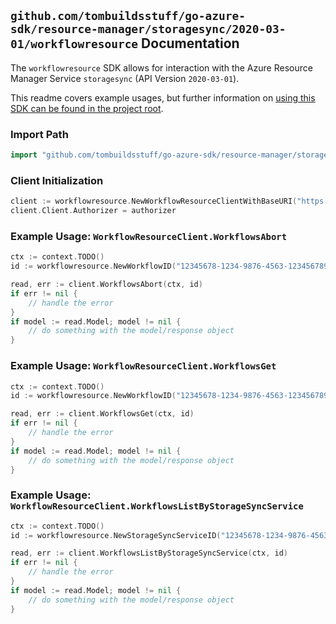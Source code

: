 
## `github.com/tombuildsstuff/go-azure-sdk/resource-manager/storagesync/2020-03-01/workflowresource` Documentation

The `workflowresource` SDK allows for interaction with the Azure Resource Manager Service `storagesync` (API Version `2020-03-01`).

This readme covers example usages, but further information on [using this SDK can be found in the project root](https://github.com/tombuildsstuff/go-azure-sdk/tree/main/docs).

### Import Path

```go
import "github.com/tombuildsstuff/go-azure-sdk/resource-manager/storagesync/2020-03-01/workflowresource"
```


### Client Initialization

```go
client := workflowresource.NewWorkflowResourceClientWithBaseURI("https://management.azure.com")
client.Client.Authorizer = authorizer
```


### Example Usage: `WorkflowResourceClient.WorkflowsAbort`

```go
ctx := context.TODO()
id := workflowresource.NewWorkflowID("12345678-1234-9876-4563-123456789012", "example-resource-group", "storageSyncServiceValue", "workflowIdValue")

read, err := client.WorkflowsAbort(ctx, id)
if err != nil {
	// handle the error
}
if model := read.Model; model != nil {
	// do something with the model/response object
}
```


### Example Usage: `WorkflowResourceClient.WorkflowsGet`

```go
ctx := context.TODO()
id := workflowresource.NewWorkflowID("12345678-1234-9876-4563-123456789012", "example-resource-group", "storageSyncServiceValue", "workflowIdValue")

read, err := client.WorkflowsGet(ctx, id)
if err != nil {
	// handle the error
}
if model := read.Model; model != nil {
	// do something with the model/response object
}
```


### Example Usage: `WorkflowResourceClient.WorkflowsListByStorageSyncService`

```go
ctx := context.TODO()
id := workflowresource.NewStorageSyncServiceID("12345678-1234-9876-4563-123456789012", "example-resource-group", "storageSyncServiceValue")

read, err := client.WorkflowsListByStorageSyncService(ctx, id)
if err != nil {
	// handle the error
}
if model := read.Model; model != nil {
	// do something with the model/response object
}
```
